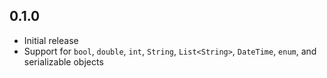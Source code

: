 ## 0.1.0

* Initial release
* Support for `bool`, `double`, `int`, `String`, `List<String>`, `DateTime`, `enum`, and serializable objects
